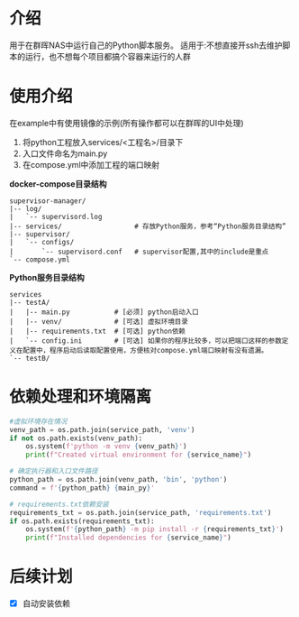 
# 介绍

用于在群晖NAS中运行自己的Python脚本服务。
适用于:不想直接开ssh去维护脚本的运行，也不想每个项目都搞个容器来运行的人群


# 使用介绍

在example中有使用镜像的示例(所有操作都可以在群晖的UI中处理)
1. 将python工程放入services/<工程名>/目录下
2. 入口文件命名为main.py
3. 在compose.yml中添加工程的端口映射


**docker-compose目录结构**

```shell
supervisor-manager/
|-- log/
|   `-- supervisord.log    
|-- services/                  # 存放Python服务，参考“Python服务目录结构”
|-- supervisor/    
|   `-- configs/ 
|       `-- supervisord.conf   # supervisor配置,其中的include是重点
`-- compose.yml       
```

**Python服务目录结构**

```shell
services
|-- testA/
|   |-- main.py           # [必须] python启动入口
|   |-- venv/             # [可选] 虚拟环境目录
|   |-- requirements.txt  # [可选] python依赖
|   `-- config.ini        # [可选] 如果你的程序比较多，可以把端口这样的参数定义在配置中，程序启动后读取配置使用，方便核对compose.yml端口映射有没有遗漏。
`-- testB/
```

# 依赖处理和环境隔离

```py
#虚拟环境存在情况
venv_path = os.path.join(service_path, 'venv')
if not os.path.exists(venv_path):  
    os.system(f'python -m venv {venv_path}')
    print(f"Created virtual environment for {service_name}")

# 确定执行器和入口文件路径
python_path = os.path.join(venv_path, 'bin', 'python')
command = f'{python_path} {main_py}'

# requirements.txt依赖安装
requirements_txt = os.path.join(service_path, 'requirements.txt')
if os.path.exists(requirements_txt):  
    os.system(f'{python_path} -m pip install -r {requirements_txt}')
    print(f"Installed dependencies for {service_name}")
```

# 后续计划

- [x] 自动安装依赖